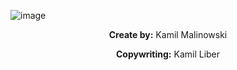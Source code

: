 ![image](https://user-images.githubusercontent.com/64846552/210602678-56fb4cfe-2d5d-433a-a332-9d6918313296.png)


<p align="center"><b>Create by:</b> Kamil Malinowski</p>

<p align="center"><b>Copywriting:</b> Kamil Liber</p>
